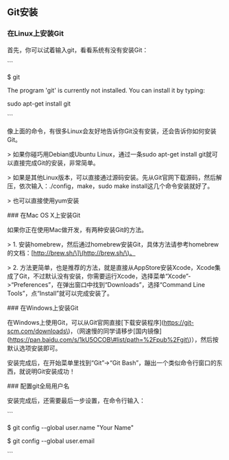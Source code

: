 ## Git安装

### 在Linux上安装Git

首先，你可以试着输入git，看看系统有没有安装Git：



\`\`\`

$ git

The program 'git' is currently not installed. You can install it by typing:

sudo apt-get install git

\`\`\`

像上面的命令，有很多Linux会友好地告诉你Git没有安装，还会告诉你如何安装Git。



&gt; 如果你碰巧用Debian或Ubuntu Linux，通过一条sudo apt-get install git就可以直接完成Git的安装，非常简单。



&gt; 如果是其他Linux版本，可以直接通过源码安装。先从Git官网下载源码，然后解压，依次输入：./config，make，sudo make install这几个命令安装就好了。



&gt; 也可以直接使用yum安装 



\#\#\# 在Mac OS X上安装Git

如果你正在使用Mac做开发，有两种安装Git的方法。

&gt; 1. 安装homebrew，然后通过homebrew安装Git，具体方法请参考homebrew的文档：\[http://brew.sh/\]\(http://brew.sh/\)。

&gt; 2. 方法更简单，也是推荐的方法，就是直接从AppStore安装Xcode，Xcode集成了Git，不过默认没有安装，你需要运行Xcode，选择菜单“Xcode”-&gt;“Preferences”，在弹出窗口中找到“Downloads”，选择“Command Line Tools”，点“Install”就可以完成安装了。



\#\#\# 在Windows上安装Git

在Windows上使用Git，可以从Git官网直接\[下载安装程序\]\(https://git-scm.com/downloads\)，（网速慢的同学请移步\[国内镜像\]\(https://pan.baidu.com/s/1kU5OCOB\#list/path=%2Fpub%2Fgit\)），然后按默认选项安装即可。



安装完成后，在开始菜单里找到“Git”-&gt;“Git Bash”，蹦出一个类似命令行窗口的东西，就说明Git安装成功！



\#\#\# 配置git全局用户名

安装完成后，还需要最后一步设置，在命令行输入：



\`\`\`

$ git config --global user.name "Your Name"

$ git config --global user.email 

\`\`\`





















